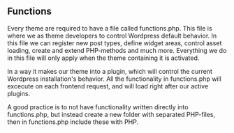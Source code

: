 ## Functions

Every theme are required to have a file called functions.php. This file is where we as theme developers to control Wordpress default behavior. In this file we can register new post types, define widget areas, control asset loading, create and extend PHP-methods and much more. Everything we do in this file will only apply when the theme containing it is activated.

In a way it makes our theme into a plugin, which will control the current Wordpress installation's behavior. All the functionality in functions.php will excecute on each frontend request, and will load right after our active plugins.

A good practice is to not have functionality written directly into functions.php, but instead create a new folder with separated PHP-files, then in functions.php include these with PHP.

